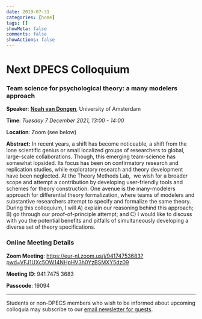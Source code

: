 ```yaml
---
date: 2019-07-31
categories: [home]
tags: []
showMeta: false
comments: false
showActions: false
---
```


# Next DPECS Colloquium

### Team science for psychological theory: a many modelers approach

**Speaker**: [**Noah van Dongen**](https://nnnvd.wordpress.com/), University of Amsterdam

**Time**: *Tuesday 7 December 2021, 13:00 - 14:00*

**Location**: Zoom (see below)

**Abstract:** In recent years, a shift has become noticeable, a shift from the lone scientific genius or small localized groups of researchers to global, large-scale collaborations. Though, this emerging team-science has somewhat lopsided. Its focus has been on confirmatory research and replication studies, while exploratory research and theory development have been neglected. At the Theory Methods Lab,  we wish for a broader scope and attempt a contribution by developing user-friendly tools and schemes for theory construction. One avenue is the many-modelers approach for differential theory formalization, where teams of modelers and substantive researchers attempt to specify and formalize the same theory. During this colloquium, I will A) explain our reasoning behind this approach; B) go through our proof-of-principle attempt; and C) I would like to discuss with you the potential benefits and pitfalls of simultaneously developing a diverse set of theory specifications.


### Online Meeting Details

**Zoom Meeting**: https://eur-nl.zoom.us/j/94174753683?pwd=VFJ1UXc5OW14NHpHV3h0YzBSMXY5dz09

**Meeting ID**: 941 7475 3683

**Passcode**: 19094



---
Students or non-DPECS members who wish to be informed about upcoming colloquia may subscribe to our [email newsletter for guests](https://groups.google.com/forum/#!forum/dpecs-colloquia/join).
